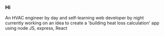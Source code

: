 ### Hi

<!--
**PooyaJln/PooyaJln** is a ✨ _special_ ✨ repository because its `README.md` (this file) appears on your GitHub profile.
Here are some ideas to get you started:
-->


An HVAC engineer by day and self-learning web developer by night
currently working on an idea to create a 'building heat loss calculation' app
using node JS, express,  React


